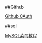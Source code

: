 ##Github

[Github OAuth](https://developer.github.com/apps/building-oauth-apps/creating-an-oauth-app/)


##sql

[MySQL菜鸟教程](https://www.runoob.com/mysql/mysql-index.html)
